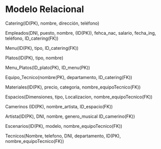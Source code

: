 # Modelo Relacional


Catering(ID(PK), nombre, dirección, teléfono)

Empleados(DNI, puesto, nombre, (ID(PK)), fehca_nac, salario, fecha_ing, teléfono, ID_catering(FK))

Menu(ID(PK), tipo, ID_catering(FK))

Platos(ID(PK), tipo, nombre)

Menu_Platos(ID_plato(PK), ID_menu(PK))

Equipo_Tecnico(nombre(PK), departamento, ID_catering(FK))

Materiales(ID(PK), precio, categoria, nombre_equipoTecnico(FK))

Espacios(Dimensiones, tipo, Localizacion, nombre_equipoTecnico(FK))

Camerinos (ID(PK), nombre_artista, ID_espacio(FK))

Artista(ID(PK), DNI, nombre, genero_musical ID_camerino(FK))

Escenarios(ID(PK), modelo, nombre_equipoTecnico(FK))

Tecnicos(Nombre, telefono, DNI, departamento, ID(PK), nombre_equipoTecnico(FK))


